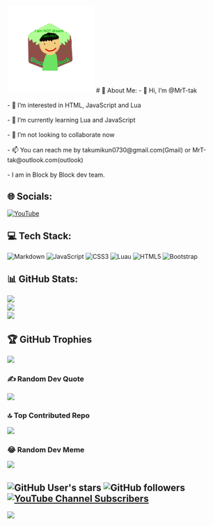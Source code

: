 <img src="img.gif" alt="my avator" class="center" width="200"/>
# 💫 About Me:
- 👋 Hi, I’m @MrT-tak<br><br>- 👀 I’m interested in HTML, JavaScript and Lua<br><br>- 🌱 I’m currently learning Lua and JavaScript<br><br>- 💞️ I’m not looking to collaborate now<br><br>- 📫 You can reach me by takumikun0730@gmail.com(Gmail) or MrT-tak@outlook.com(outlook)<br><br>- I am in Block by Block dev team.


## 🌐 Socials:
[![YouTube](https://img.shields.io/badge/YouTube-%23FF0000.svg?logo=YouTube&logoColor=white)](https://youtube.com/@@MrT_tak) 

## 💻 Tech Stack:
![Markdown](https://img.shields.io/badge/markdown-%23000000.svg?style=flat&logo=markdown&logoColor=white) ![JavaScript](https://img.shields.io/badge/javascript-%23323330.svg?style=flat&logo=javascript&logoColor=%23F7DF1E) ![CSS3](https://img.shields.io/badge/css3-%231572B6.svg?style=flat&logo=css3&logoColor=white) ![Luau](https://img.shields.io/badge/luau-%232C2D72.svg?style=flat&logo=lua&logoColor=white) ![HTML5](https://img.shields.io/badge/html5-%23E34F26.svg?style=flat&logo=html5&logoColor=white) ![Bootstrap](https://img.shields.io/badge/bootstrap-%23563D7C.svg?style=flat&logo=bootstrap&logoColor=white)
## 📊 GitHub Stats:
![](https://github-readme-stats.vercel.app/api?username=MrT-tak&theme=blue-green&hide_border=false&include_all_commits=true&count_private=false)<br/>
![](https://github-readme-streak-stats.herokuapp.com/?user=MrT-tak&theme=blue-green&hide_border=false)<br/>
![](https://github-readme-stats.vercel.app/api/top-langs/?username=MrT-tak&theme=blue-green&hide_border=false&include_all_commits=true&count_private=false&layout=compact)

## 🏆 GitHub Trophies
![](https://github-profile-trophy.vercel.app/?username=MrT-tak&theme=onestar&no-frame=false&no-bg=false&margin-w=4)

### ✍️ Random Dev Quote
![](https://quotes-github-readme.vercel.app/api?type=vetical&theme=radical)

### 🔝 Top Contributed Repo
![](https://github-contributor-stats.vercel.app/api?username=MrT-tak&limit=5&theme=dark&combine_all_yearly_contributions=true)

### 😂 Random Dev Meme
<img src='https://randommeme-five.vercel.app/' style="height: 400px;"/>

![GitHub User's stars](https://img.shields.io/github/stars/MrT-tak?style=social)
![GitHub followers](https://img.shields.io/github/followers/MrT-tak?style=social)
[![YouTube Channel Subscribers](https://img.shields.io/youtube/channel/subscribers/UC5UkRRhsoya4eJWaMLKzTzw?style=social)](https://youtube.com/@MrT_tak?sub_confirmation=1)
---
[![](https://visitcount.itsvg.in/api?id=MrT-tak&icon=0&color=3)](https://visitcount.itsvg.in)

<!-- Proudly created with GPRM ( https://gprm.itsvg.in ) -->

<!---
MrT-tak/MrT-tak is a ✨ special ✨ repository because its `README.md` (this file) appears on your GitHub profile.
You can click the Preview link to take a look at your changes.
--->
